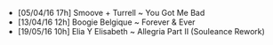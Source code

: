 - [05/04/16 17h] Smoove + Turrell ~ You Got Me Bad
- [13/04/16 12h] Boogie Belgique ~ Forever & Ever
- [19/05/16 10h] Elia Y Elisabeth ~ Allegria Part II (Souleance Rework)
